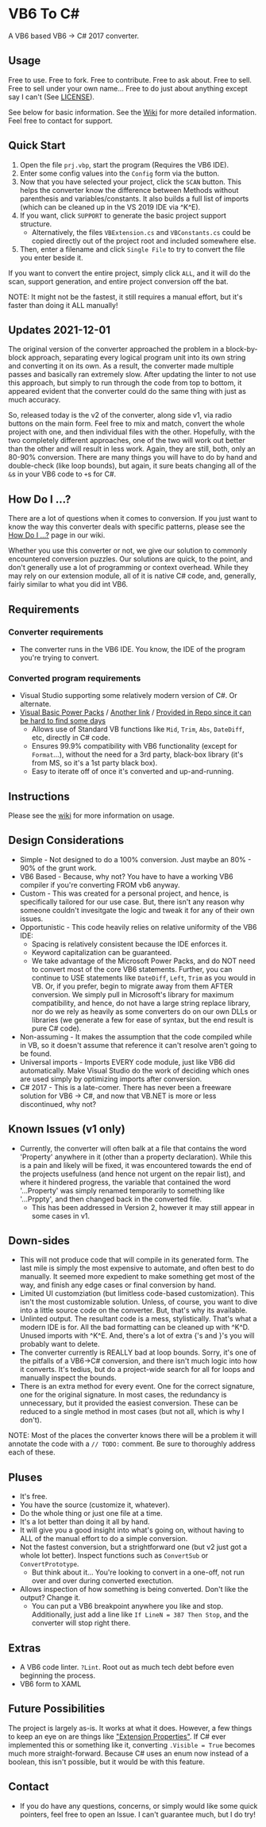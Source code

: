 # VB6 To C#

A VB6 based VB6 -> C# 2017 converter.

## Usage

Free to use.  Free to fork.  Free to contribute.  Free to ask about.  Free to sell.  Free to sell under your own name...  Free to do just about anything except say I can't (See [LICENSE](https://github.com/bhoogter/VB6TocSharp/blob/master/LICENSE.txt)).

See below for basic information.  See the [Wiki](https://github.com/bhoogter/VB6TocSharp/wiki) for more detailed information.  Feel free to contact for support.

## Quick Start

1. Open the file `prj.vbp`, start the program (Requires the VB6 IDE).
1. Enter some config values into the `Config` form via the button.
1. Now that you have selected your project, click the `SCAN` button.  This helps the converter know the difference between Methods without parenthesis and variables/constants.  It also builds a full list of imports (which can be cleaned up in the VS 2019 IDE via ^K^E).
1. If you want, click `SUPPORT` to generate the basic project support structure.
    - Alternatively, the files `VBExtension.cs` and `VBConstants.cs` could be copied directly out of the project root and included somewhere else.
1. Then, enter a filename and click `Single File` to try to convert the file you enter beside it.

If you want to convert the entire project, simply click `ALL`, and it will do the scan, support generation, and entire project conversion off the bat.  

NOTE:  It might not be the fastest, it still requires a manual effort, but it's faster than doing it ALL manually!

## Updates 2021-12-01

The original version of the converter approached the problem in a block-by-block approach, separating every logical program unit into its own string and converting it on its own.  As a result, the converter made multiple passes and basically ran extremely slow.  After updating the linter to not use this approach, but simply to run through the code from top to bottom, it appeared evident that the converter could do the same thing with just as much accuracy.

So, released today is the v2 of the converter, along side v1, via radio buttons on the main form.  Feel free to mix and match, convert the whole project with one, and then individual files with the other.  Hopefully, with the two completely different approaches, one of the two will work out better than the other and will result in less work.  Again, they are still, both, only an 80-90% conversion.  There are many things you will have to do by hand and double-check (like loop bounds), but again, it sure beats changing all of the `&`s in your VB6 code to `+`s for C#.

## How Do I ...?

There are a lot of questions when it comes to conversion.  If you just want to know the way this converter deals with specific patterns, please see the [How Do I ...?](https://github.com/bhoogter/VB6TocSharp/wiki/How-Do-I-...%3F) page in our wiki.

Whether you use this converter or not, we give our solution to commonly encountered conversion puzzles.  Our solutions are quick, to the point, and don't generally use a lot of programming or context overhead.  While they may rely on our extension module, all of it is native C# code, and, generally, fairly similar to what you did int VB6.

## Requirements

### Converter requirements
- The converter runs in the VB6 IDE.  You know, the IDE of the program you're trying to convert.

### Converted program requirements
- Visual Studio supporting some relatively modern version of C#.  Or alternate.
- [Visual Basic Power Packs](http://go.microsoft.com/fwlink/?LinkID=145727&clcid=0x804) / [Another link](https://download.microsoft.com/download/A/D/E/ADEFBFFF-2165-4F63-BB29-DCE891B95CC7/VisualBasicPowerPacksSetup.exe) / [Provided in Repo since it can be hard to find some days](VisualBasicPowerPacksSetup.exe)
    - Allows use of Standard VB functions like `Mid`, `Trim`, `Abs`, `DateDiff`, etc, directly in C# code.
    - Ensures 99.9% compatibility with VB6 functionality (except for `Format`...), without the need for a 3rd party, black-box library (it's from MS, so it's a 1st party black box).
    - Easy to iterate off of once it's converted and up-and-running.

## Instructions

Please see the [wiki](https://github.com/bhoogter/VB6TocSharp/wiki) for more information on usage.

## Design Considerations

- Simple - Not designed to do a 100% conversion.  Just maybe an 80% - 90% of the grunt work.
- VB6 Based - Because, why not?  You have to have a working VB6 compiler if you're converting FROM vb6 anyway.
- Custom - This was created for a personal project, and hence, is specifically tailored for our use case.  But, there isn't any reason why someone couldn't invesitgate the logic and tweak it for any of their own issues.
- Opportunistic - This code heavily relies on relative uniformity of the VB6 IDE:
    - Spacing is relatively consistent because the IDE enforces it.
    - Keyword capitalization can be guaranteed.
    - We take advantage of the Microsoft Power Packs, and do NOT need to convert most of the core VB6 statements.  Further, you can continue to USE statements like `DateDiff`, `Left`, `Trim` as you would in VB.  Or, if you prefer, begin to migrate away from them AFTER conversion.  We simply pull in Microsoft's library for maximum compatibility, and hence, do not have a large string replace library, nor do we rely as heavily as some converters do on our own DLLs or libraries (we generate a few for ease of syntax, but the end result is pure C# code).
- Non-assuming - It makes the assumption that the code compiled while in VB, so it doesn't assume that reference it can't resolve aren't going to be found.
- Universal imports - Imports EVERY code module, just like VB6 did automatically.  Make Visual Studio do the work of deciding which ones are used simply by optimizing imports after conversion.
- C# 2017 - This is a late-comer.  There has never been a freeware solution for VB6 -> C#, and now that VB.NET is more or less discontinued, why not?

## Known Issues (v1 only)

- Currently, the converter will often balk at a file that contains the word 'Property' anywhere in it (other than a property declaration).  While this is a pain and likely will be fixed, it was encountered towards the end of the projects usefulness (and hence not urgent on the repair list), and where it hindered progress, the variable that contained the word '...Property' was simply renamed temporarily to something like '...Prppty', and then changed back in the converted file.
    - This has been addressed in Version 2, however it may still appear in some cases in v1.

## Down-sides

- This will not produce code that will compile in its generated form.  The last mile is simply the most expensive to automate, and often best to do manually.  It seemed more expedient to make something get most of the way, and finish any edge cases or final conversion by hand.
- Limited UI customziation (but limitless code-based customization).  This isn't the most customizable solution.  Unless, of course, you want to dive into a little source code on the converter.  But, that's why its available.
- Unlinted output.  The resultant code is a mess, stylistically.  That's what a modern IDE is for.  All the bad formatting can be cleaned up with ^K^D.  Unused imports with ^K^E.  And, there's a lot of extra {'s and }'s you will probably want to delete.
- The converter currently is REALLY bad at loop bounds.  Sorry, it's one of the pitfalls of a VB6->C# conversion, and there isn't much logic into how it converts.  It's tedius, but do a project-wide search for all for loops and manually inspect the bounds.
- There is an extra method for every event.  One for the correct signature, one for the original signature.  In most cases, the redundancy is unnecessary, but it provided the easiest conversion.  These can be reduced to a single method in most cases (but not all, which is why I don't).

NOTE:  Most of the places the converter knows there will be a problem it will annotate the code with a `// TODO:` comment.  Be sure to thoroughly address each of these.

## Pluses

- It's free.
- You have the source (customize it, whatever).
- Do the whole thing or just one file at a time.
- It's a lot better than doing it all by hand.
- It will give you a good insight into what's going on, without having to ALL of the manual effort to do a simple conversion.
- Not the fastest conversion, but a strightforward one (but v2 just got a whole lot better).  Inspect functions such as `ConvertSub` or `ConvertPrototype`.  
    - But think about it...  You're looking to convert in a one-off, not run over and over during converted exectution.
- Allows inspection of how something is being converted.  Don't like the output?  Change it.
    - You can put a VB6 breakpoint anywhere you like and stop.  Additionally, just add a line like `If LineN = 387 Then Stop`, and the converter will stop right there.

## Extras

- A VB6 code linter. `?Lint`.  Root out as much tech debt before even beginning the process.
- VB6 form to XAML

## Future Possibilities

The project is largely as-is.  It works at what it does.  However, a few things to keep an eye on are things like ["Extension Properties"](https://github.com/dotnet/roslyn/issues/11159).  If C# ever implemented this or something like it, converting `.Visible = True` becomes much more straight-forward.  Because C# uses an enum now instead of a boolean, this isn't possible, but it would be with this feature.

## Contact

- If you do have any questions, concerns, or simply would like some quick pointers, feel free to open an Issue.  I can't guarantee much, but I do try!
